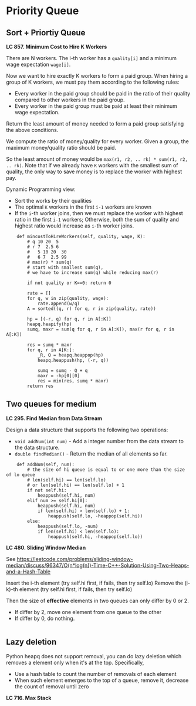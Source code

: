 # Priority Queue

## Sort + Priortiy Queue

**LC 857. Minimum Cost to Hire K Workers**

There are N workers.  The i-th worker has a `quality[i]` and a minimum wage expectation `wage[i]`.

Now we want to hire exactly K workers to form a paid group.  When hiring a group of K workers, we must pay them according to the following rules:

* Every worker in the paid group should be paid in the ratio of their quality compared to other workers in the paid group.
* Every worker in the paid group must be paid at least their minimum wage expectation.

Return the least amount of money needed to form a paid group satisfying the above conditions.

We compute the ratio of money/quality for every worker. Given a group, the maximum money/quality ratio should be paid.

So the least amount of money would be `max(r1, r2, .. rk) * sum(r1, r2, .. rk)`. Note that if we already have `K` workers with the smallest sum of quality, the only way to save money is to replace the worker with highest pay. 

Dynamic Programming view:
* Sort the works by their qualities
* The optimal `K` workers in the first `i-1` workers are known
* If the `i`-th worker joins, then we must replace the worker with highest ratio in the first `i-1` workers; Otherwise, both the sum of quality and highest ratio would increase as `i`-th worker joins.

```
    def mincostToHireWorkers(self, quality, wage, K):
        # q 10 20  5
        # r 7  2.5 6
        #   5 10 20  30
        #   6 7  2.5 99 
        # max(r) * sum(q)
        # start with smallest sum(q), 
        # we have to increase sum(q) while reducing max(r)
        
        if not quality or K==0: return 0
        
        rate = []
        for q, w in zip(quality, wage):
            rate.append(w/q)
        A = sorted((q, r) for q, r in zip(quality, rate))
        
        hp = [(-r, q) for q, r in A[:K]]
        heapq.heapify(hp)
        sumq, maxr = sum(q for q, r in A[:K]), max(r for q, r in A[:K])
        
        res = sumq * maxr
        for q, r in A[K:]:
            _R, Q = heapq.heappop(hp)
            heapq.heappush(hp, (-r, q))
            
            sumq = sumq - Q + q
            maxr = -hp[0][0]
            res = min(res, sumq * maxr)
        return res
```

## Two queues for medium
**LC 295. Find Median from Data Stream**

Design a data structure that supports the following two operations:

* `void addNum(int num)` - Add a integer number from the data stream to the data structure.
* `double findMedian()` - Return the median of all elements so far.

```
    def addNum(self, num):
        # the size of hi queue is equal to or one more than the size of lo queue
        # len(self.hi) == len(self.lo)
        # or len(self.hi) == len(self.lo) + 1
        if not self.hi:
            heappush(self.hi, num)
        elif num >= self.hi[0]:
            heappush(self.hi, num)
            if len(self.hi) > len(self.lo) + 1:
                heappush(self.lo, -heappop(self.hi))
        else:
            heappush(self.lo, -num)
            if len(self.hi) < len(self.lo):
                heappush(self.hi, -heappop(self.lo))
```

**LC 480. Sliding Window Median**

See
<https://leetcode.com/problems/sliding-window-median/discuss/96347/O(n*log(n))-Time-C++-Solution-Using-Two-Heaps-and-a-Hash-Table>

Insert the i-th element (try self.hi first, if fails, then try self.lo)
Remove the (i-k)-th element (try self.hi first, if fails, then try self.lo)

Then the size of **effective** elements in two queues can only differ by 0 or 2. 
* If differ by 2, move one element from one queue to the other
* If differ by 0, do nothing.


```

```

## Lazy deletion

Python heapq does not support removal, you can do lazy deletion which removes a element only when it's at the top. Specifically,
* Use a hash table to count the number of removals of each element
* When such element emerges to the top of a queue, remove it, decrease the count of removal until zero

**LC 716. Max Stack**
```
```


